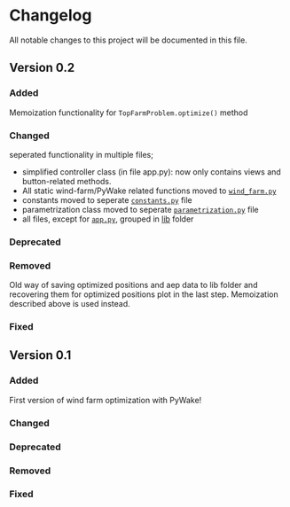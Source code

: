 # Changelog

All notable changes to this project will be documented in this file.

## Version 0.2

### Added
Memoization functionality for `TopFarmProblem.optimize()` method

### Changed
seperated functionality in multiple files;

- simplified controller class (in file app.py): now only contains views and button-related methods. 
- All static wind-farm/PyWake related functions moved to [`wind_farm.py`](lib/wind_farm.py)
- constants moved to seperate [`constants.py`](lib/constants.py) file
- parametrization class moved to seperate [`parametrization.py`](lib/parametrization.py) file
- all files, except for [`app.py`](app.py), grouped in [lib](lib) folder


### Deprecated

### Removed
Old way of saving optimized positions and aep data to lib folder and recovering them for optimized positions plot in the last step. Memoization described above is used instead.

### Fixed

## Version 0.1

### Added
First version of wind farm optimization with PyWake!

### Changed

### Deprecated

### Removed

### Fixed